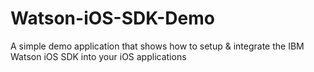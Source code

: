 # Watson-iOS-SDK-Demo
A simple demo application that shows how to setup &amp; integrate the IBM Watson iOS SDK into your iOS applications

